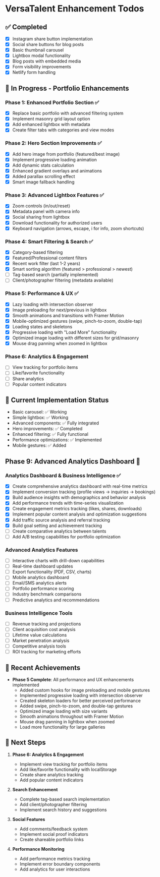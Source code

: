 # VersaTalent Enhancement Todos

## ✅ Completed
- [x] Instagram share button implementation
- [x] Social share buttons for blog posts
- [x] Basic thumbnail carousel
- [x] Lightbox modal functionality
- [x] Blog posts with embedded media
- [x] Form visibility improvements
- [x] Netlify form handling

## 🔄 In Progress - Portfolio Enhancements

### Phase 1: Enhanced Portfolio Section ✅
- [x] Replace basic portfolio with advanced filtering system
- [x] Implement masonry grid layout option
- [x] Add enhanced lightbox with metadata
- [x] Create filter tabs with categories and view modes

### Phase 2: Hero Section Improvements ✅
- [x] Add hero image from portfolio (featured/best image)
- [x] Implement progressive loading animation
- [x] Add dynamic stats calculation
- [x] Enhanced gradient overlays and animations
- [x] Added parallax scrolling effect
- [x] Smart image fallback handling

### Phase 3: Advanced Lightbox Features ✅
- [x] Zoom controls (in/out/reset)
- [x] Metadata panel with camera info
- [x] Social sharing from lightbox
- [x] Download functionality for authorized users
- [x] Keyboard navigation (arrows, escape, i for info, zoom shortcuts)

### Phase 4: Smart Filtering & Search ✅
- [x] Category-based filtering
- [x] Featured/Professional content filters
- [x] Recent work filter (last 1-2 years)
- [x] Smart sorting algorithm (featured > professional > newest)
- [ ] Tag-based search (partially implemented)
- [ ] Client/photographer filtering (metadata available)

### Phase 5: Performance & UX ✅
- [x] Lazy loading with intersection observer
- [x] Image preloading for next/previous in lightbox
- [x] Smooth animations and transitions with Framer Motion
- [x] Mobile-optimized gestures (swipe, pinch-to-zoom, double-tap)
- [x] Loading states and skeletons
- [x] Progressive loading with "Load More" functionality
- [x] Optimized image loading with different sizes for grid/masonry
- [x] Mouse drag panning when zoomed in lightbox

### Phase 6: Analytics & Engagement
- [ ] View tracking for portfolio items
- [ ] Like/favorite functionality
- [ ] Share analytics
- [ ] Popular content indicators

## 📝 Current Implementation Status
- Basic carousel: ✅ Working
- Simple lightbox: ✅ Working
- Advanced components: ✅ Fully integrated
- Hero improvements: ✅ Completed
- Enhanced filtering: ✅ Fully functional
- Performance optimizations: ✅ Implemented
- Mobile gestures: ✅ Added

## Phase 9: Advanced Analytics Dashboard 🎯

### Analytics Dashboard & Business Intelligence ✅
- [x] Create comprehensive analytics dashboard with real-time metrics
- [x] Implement conversion tracking (profile views → inquiries → bookings)
- [x] Build audience insights with demographics and behavior analysis
- [x] Add performance trends with time-series visualization
- [x] Create engagement metrics tracking (likes, shares, downloads)
- [x] Implement popular content analysis and optimization suggestions
- [x] Add traffic source analysis and referral tracking
- [x] Build goal setting and achievement tracking
- [ ] Create comparative analytics between talents
- [ ] Add A/B testing capabilities for portfolio optimization

### Advanced Analytics Features
- [ ] Interactive charts with drill-down capabilities
- [ ] Real-time dashboard updates
- [ ] Export functionality (PDF, CSV, charts)
- [ ] Mobile analytics dashboard
- [ ] Email/SMS analytics alerts
- [ ] Portfolio performance scoring
- [ ] Industry benchmark comparisons
- [ ] Predictive analytics and recommendations

### Business Intelligence Tools
- [ ] Revenue tracking and projections
- [ ] Client acquisition cost analysis
- [ ] Lifetime value calculations
- [ ] Market penetration analysis
- [ ] Competitive analysis tools
- [ ] ROI tracking for marketing efforts

## 🎉 Recent Achievements
- **Phase 5 Complete**: All performance and UX enhancements implemented
  - Added custom hooks for image preloading and mobile gestures
  - Implemented progressive loading with intersection observer
  - Created skeleton loaders for better perceived performance
  - Added swipe, pinch-to-zoom, and double-tap gestures
  - Optimized image loading with size variants
  - Smooth animations throughout with Framer Motion
  - Mouse drag panning in lightbox when zoomed
  - Load more functionality for large galleries

## 🚀 Next Steps
1. **Phase 6: Analytics & Engagement**
   - Implement view tracking for portfolio items
   - Add like/favorite functionality with localStorage
   - Create share analytics tracking
   - Add popular content indicators

2. **Search Enhancement**
   - Complete tag-based search implementation
   - Add client/photographer filtering
   - Implement search history and suggestions

3. **Social Features**
   - Add comments/feedback system
   - Implement social proof indicators
   - Create shareable portfolio links

4. **Performance Monitoring**
   - Add performance metrics tracking
   - Implement error boundary components
   - Add analytics for user interactions
